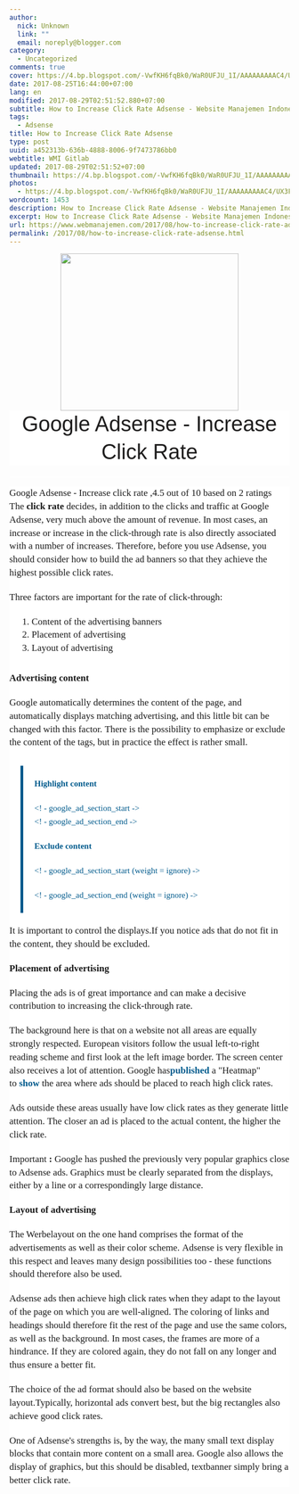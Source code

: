 ```yaml
---
author:
  nick: Unknown
  link: ""
  email: noreply@blogger.com
category:
  - Uncategorized
comments: true
cover: https://4.bp.blogspot.com/-VwfKH6fqBk0/WaR0UFJU_1I/AAAAAAAAAC4/UX3FZFBayIcxGx5tHIiHEYiiFB0YR93YQCLcBGAs/s320/adsense-ctr-device-1348751497.png
date: 2017-08-25T16:44:00+07:00
lang: en
modified: 2017-08-29T02:51:52.880+07:00
subtitle: How to Increase Click Rate Adsense - Website Manajemen Indonesia
tags:
  - Adsense
title: How to Increase Click Rate Adsense
type: post
uuid: a452313b-636b-4888-8006-9f7473786bb0
webtitle: WMI Gitlab
updated: 2017-08-29T02:51:52+07:00
thumbnail: https://4.bp.blogspot.com/-VwfKH6fqBk0/WaR0UFJU_1I/AAAAAAAAAC4/UX3FZFBayIcxGx5tHIiHEYiiFB0YR93YQCLcBGAs/s320/adsense-ctr-device-1348751497.png
photos:
  - https://4.bp.blogspot.com/-VwfKH6fqBk0/WaR0UFJU_1I/AAAAAAAAAC4/UX3FZFBayIcxGx5tHIiHEYiiFB0YR93YQCLcBGAs/s320/adsense-ctr-device-1348751497.png
wordcount: 1453
description: How to Increase Click Rate Adsense - Website Manajemen Indonesia
excerpt: How to Increase Click Rate Adsense - Website Manajemen Indonesia
url: https://www.webmanajemen.com/2017/08/how-to-increase-click-rate-adsense.html
permalink: /2017/08/how-to-increase-click-rate-adsense.html
---
```


<div class="separator" style="clear: both; text-align: center;"><a href="https://4.bp.blogspot.com/-VwfKH6fqBk0/WaR0UFJU_1I/AAAAAAAAAC4/UX3FZFBayIcxGx5tHIiHEYiiFB0YR93YQCLcBGAs/s1600/adsense-ctr-device-1348751497.png" imageanchor="1" style="margin-left: 1em; margin-right: 1em;" rel="noopener noreferer nofollow"><img border="0" src="https://4.bp.blogspot.com/-VwfKH6fqBk0/WaR0UFJU_1I/AAAAAAAAAC4/UX3FZFBayIcxGx5tHIiHEYiiFB0YR93YQCLcBGAs/s320/adsense-ctr-device-1348751497.png" width="320" height="282" data-original-width="253" data-original-height="223"></a></div><header class="entry-header clearfix" style="background-color: white; border: 0px; font-family: 'PT Serif', Georgia, Times, 'Times New Roman', serif; font-size: 16px; line-height: 25.600000381469727px; margin: 0px; padding: 0px; vertical-align: baseline;"><h1 class="entry-title" style="-webkit-transition: all 0.5s; border: 0px; color: #1f1e1e; font-family: Oswald, Helvetica, Arial, sans-serif; font-size: 2.375rem; font-style: inherit; font-variant: inherit; font-weight: 400; line-height: 1.3; margin: 0px 0px 20px; padding: 0px; text-transform: capitalize; transition: all 0.5s; vertical-align: baseline;"><span class="notranslate" style="border: 0px; font-family: inherit; font-size: inherit; font-style: inherit; font-variant: inherit; font-weight: inherit; line-height: inherit; margin: 0px; padding: 0px; vertical-align: baseline;">Google Adsense - Increase Click Rate</span></h1></header><hr style="background-color: white; font-family: 'PT Serif', Georgia, Times, 'Times New Roman', serif; font-size: 16px; line-height: 25.600000381469727px;"><div class="entry-content clearfix" style="background-color: white; border: 0px; font-family: 'PT Serif', Georgia, Times, 'Times New Roman', serif; font-size: 1.063rem; line-height: 1.4; margin: 0px; padding: 0px; vertical-align: baseline;"><span class="notranslate" style="border: 0px; font-family: inherit; font-size: inherit; font-style: inherit; font-variant: inherit; font-weight: inherit; line-height: inherit; margin: 0px; padding: 0px; vertical-align: baseline;"><span class="hreview-aggregate" style="border: 0px; font-family: inherit; font-size: inherit; font-style: inherit; font-variant: inherit; font-weight: inherit; line-height: inherit; margin: 0px; padding: 0px; vertical-align: baseline;"><span class="item" style="border: 0px; font-family: inherit; font-size: inherit; font-style: inherit; font-variant: inherit; font-weight: inherit; line-height: inherit; margin: 0px; padding: 0px; vertical-align: baseline;"><span class="fn" style="border: 0px; font-family: inherit; font-size: inherit; font-style: inherit; font-variant: inherit; font-weight: inherit; line-height: inherit; margin: 0px; padding: 0px; vertical-align: baseline;">Google Adsense - Increase click rate</span></span>&nbsp;,<span class="rating" style="border: 0px; font-family: inherit; font-size: inherit; font-style: inherit; font-variant: inherit; font-weight: inherit; line-height: inherit; margin: 0px; padding: 0px; vertical-align: baseline;"><span class="average" style="border: 0px; font-family: inherit; font-size: inherit; font-style: inherit; font-variant: inherit; font-weight: inherit; line-height: inherit; margin: 0px; padding: 0px; vertical-align: baseline;">4.5</span>&nbsp;out of&nbsp;<span class="best" style="border: 0px; font-family: inherit; font-size: inherit; font-style: inherit; font-variant: inherit; font-weight: inherit; line-height: inherit; margin: 0px; padding: 0px; vertical-align: baseline;">10</span>&nbsp;based on&nbsp;<span class="votes" style="border: 0px; font-family: inherit; font-size: inherit; font-style: inherit; font-variant: inherit; font-weight: inherit; line-height: inherit; margin: 0px; padding: 0px; vertical-align: baseline;">2</span>&nbsp;ratings</span></span></span><span class="hreview-aggregate" style="border: 0px; font-family: inherit; font-size: inherit; font-style: inherit; font-variant: inherit; font-weight: inherit; line-height: inherit; margin: 0px; padding: 0px; vertical-align: baseline;"><span class="rating" style="border: 0px; font-family: inherit; font-size: inherit; font-style: inherit; font-variant: inherit; font-weight: inherit; line-height: inherit; margin: 0px; padding: 0px; vertical-align: baseline;"><span class="summary" style="border: 0px; font-family: inherit; font-size: inherit; font-style: inherit; font-variant: inherit; font-weight: inherit; line-height: inherit; margin: 0px; padding: 0px; vertical-align: baseline;"></span></span></span><div style="border: 0px; font-family: inherit; font-size: inherit; font-style: inherit; font-variant: inherit; font-weight: inherit; line-height: inherit; margin-bottom: 1.25rem; padding: 0px; vertical-align: baseline;"><span class="notranslate" style="border: 0px; font-family: inherit; font-size: inherit; font-style: inherit; font-variant: inherit; font-weight: inherit; line-height: inherit; margin: 0px; padding: 0px; vertical-align: baseline;">The&nbsp;<span style="border: 0px; font-family: inherit; font-size: inherit; font-style: inherit; font-variant: inherit; font-weight: 900; line-height: inherit; margin: 0px; padding: 0px; vertical-align: baseline;">click rate</span>&nbsp;decides, in addition to the clicks and traffic at Google Adsense, very much above the amount of revenue.</span>&nbsp;<span class="notranslate" style="border: 0px; font-family: inherit; font-size: inherit; font-style: inherit; font-variant: inherit; font-weight: inherit; line-height: inherit; margin: 0px; padding: 0px; vertical-align: baseline;">In most cases, an increase or increase in the click-through rate is also directly associated with a number of increases.</span>&nbsp;<span class="notranslate" style="border: 0px; font-family: inherit; font-size: inherit; font-style: inherit; font-variant: inherit; font-weight: inherit; line-height: inherit; margin: 0px; padding: 0px; vertical-align: baseline;">Therefore, before you use Adsense, you should consider how to build the ad banners so that they achieve the highest possible click rates.</span></div><div style="border: 0px; font-family: inherit; font-size: inherit; font-style: inherit; font-variant: inherit; font-weight: inherit; line-height: inherit; margin-bottom: 1.25rem; padding: 0px; vertical-align: baseline;"><span class="notranslate" style="border: 0px; font-family: inherit; font-size: inherit; font-style: inherit; font-variant: inherit; font-weight: inherit; line-height: inherit; margin: 0px; padding: 0px; vertical-align: baseline;">Three factors are important for the rate of click-through:</span></div><ol style="border: 0px; font-family: inherit; font-size: inherit; font-style: inherit; font-variant: inherit; font-weight: inherit; line-height: inherit; list-style-image: initial; list-style-position: initial; margin: 0px 0px 1.875rem 2.5rem; padding: 0px; vertical-align: baseline;"><li style="border: 0px; font-family: inherit; font-size: inherit; font-style: inherit; font-variant: inherit; font-weight: inherit; line-height: inherit; margin: 0px; padding: 0px; vertical-align: baseline;"><span class="notranslate" style="border: 0px; font-family: inherit; font-size: inherit; font-style: inherit; font-variant: inherit; font-weight: inherit; line-height: inherit; margin: 0px; padding: 0px; vertical-align: baseline;">Content of the advertising banners</span></li><li style="border: 0px; font-family: inherit; font-size: inherit; font-style: inherit; font-variant: inherit; font-weight: inherit; line-height: inherit; margin: 0px; padding: 0px; vertical-align: baseline;"><span class="notranslate" style="border: 0px; font-family: inherit; font-size: inherit; font-style: inherit; font-variant: inherit; font-weight: inherit; line-height: inherit; margin: 0px; padding: 0px; vertical-align: baseline;">Placement of advertising</span></li><li style="border: 0px; font-family: inherit; font-size: inherit; font-style: inherit; font-variant: inherit; font-weight: inherit; line-height: inherit; margin: 0px; padding: 0px; vertical-align: baseline;"><span class="notranslate" style="border: 0px; font-family: inherit; font-size: inherit; font-style: inherit; font-variant: inherit; font-weight: inherit; line-height: inherit; margin: 0px; padding: 0px; vertical-align: baseline;">Layout of advertising</span></li></ol><div style="border: 0px; font-family: inherit; font-size: inherit; font-style: inherit; font-variant: inherit; font-weight: inherit; line-height: inherit; margin-bottom: 1.25rem; padding: 0px; vertical-align: baseline;"><span class="notranslate" style="border: 0px; font-family: inherit; font-size: inherit; font-style: inherit; font-variant: inherit; font-weight: inherit; line-height: inherit; margin: 0px; padding: 0px; vertical-align: baseline;"><span style="border: 0px; font-family: inherit; font-size: inherit; font-style: inherit; font-variant: inherit; font-weight: 900; line-height: inherit; margin: 0px; padding: 0px; vertical-align: baseline;">Advertising content</span></span></div><div style="border: 0px; font-family: inherit; font-size: inherit; font-style: inherit; font-variant: inherit; font-weight: inherit; line-height: inherit; margin-bottom: 1.25rem; padding: 0px; vertical-align: baseline;"><span class="notranslate" style="border: 0px; font-family: inherit; font-size: inherit; font-style: inherit; font-variant: inherit; font-weight: inherit; line-height: inherit; margin: 0px; padding: 0px; vertical-align: baseline;">Google automatically determines the content of the page, and automatically displays matching advertising, and this little bit can be changed with this factor.</span>&nbsp;<span class="notranslate" style="border: 0px; font-family: inherit; font-size: inherit; font-style: inherit; font-variant: inherit; font-weight: inherit; line-height: inherit; margin: 0px; padding: 0px; vertical-align: baseline;">There is the possibility to emphasize or exclude the content of the tags, but in practice the effect is rather small.</span></div><blockquote style="border-left-color: rgb(0, 90, 140); border-left-style: solid; border-width: 0px 0px 0px 5px; color: #005a8c; display: inline-block; font-family: inherit; font-size: 0.9375rem; font-style: inherit; font-variant: inherit; font-weight: inherit; line-height: 1.6; margin: 10px 20px 1.25rem; padding: 1.25rem 1.25rem 0px; quotes: none; vertical-align: baseline;"><div style="border: 0px; font-family: inherit; font-size: inherit; font-style: inherit; font-variant: inherit; font-weight: inherit; line-height: inherit; margin-bottom: 1.25rem; padding: 0px; vertical-align: baseline;"><span class="notranslate" style="border: 0px; font-family: inherit; font-size: inherit; font-style: inherit; font-variant: inherit; font-weight: inherit; line-height: inherit; margin: 0px; padding: 0px; vertical-align: baseline;"><span style="border: 0px; font-family: inherit; font-size: inherit; font-style: inherit; font-variant: inherit; font-weight: 900; line-height: inherit; margin: 0px; padding: 0px; vertical-align: baseline;">Highlight content</span></span></div><div style="border: 0px; font-family: inherit; font-size: inherit; font-style: inherit; font-variant: inherit; font-weight: inherit; line-height: inherit; margin-bottom: 1.25rem; padding: 0px; vertical-align: baseline;"><span class="notranslate" style="border: 0px; font-family: inherit; font-size: inherit; font-style: inherit; font-variant: inherit; font-weight: inherit; line-height: inherit; margin: 0px; padding: 0px; vertical-align: baseline;">&lt;! - google_ad_section_start -&gt;</span><br><span class="notranslate" style="border: 0px; font-family: inherit; font-size: inherit; font-style: inherit; font-variant: inherit; font-weight: inherit; line-height: inherit; margin: 0px; padding: 0px; vertical-align: baseline;">&lt;! - google_ad_section_end -&gt;</span></div><div style="border: 0px; font-family: inherit; font-size: inherit; font-style: inherit; font-variant: inherit; font-weight: inherit; line-height: inherit; margin-bottom: 1.25rem; padding: 0px; vertical-align: baseline;"><span class="notranslate" style="border: 0px; font-family: inherit; font-size: inherit; font-style: inherit; font-variant: inherit; font-weight: inherit; line-height: inherit; margin: 0px; padding: 0px; vertical-align: baseline;"><span style="border: 0px; font-family: inherit; font-size: inherit; font-style: inherit; font-variant: inherit; font-weight: 900; line-height: inherit; margin: 0px; padding: 0px; vertical-align: baseline;">Exclude content</span></span></div><div style="border: 0px; font-family: inherit; font-size: inherit; font-style: inherit; font-variant: inherit; font-weight: inherit; line-height: inherit; margin-bottom: 1.25rem; padding: 0px; vertical-align: baseline;"><span class="notranslate" style="border: 0px; font-family: inherit; font-size: inherit; font-style: inherit; font-variant: inherit; font-weight: inherit; line-height: inherit; margin: 0px; padding: 0px; vertical-align: baseline;">&lt;! - google_ad_section_start (weight = ignore) -&gt;</span></div><div style="border: 0px; font-family: inherit; font-size: inherit; font-style: inherit; font-variant: inherit; font-weight: inherit; line-height: inherit; margin-bottom: 1.25rem; padding: 0px; vertical-align: baseline;"><span class="notranslate" style="border: 0px; font-family: inherit; font-size: inherit; font-style: inherit; font-variant: inherit; font-weight: inherit; line-height: inherit; margin: 0px; padding: 0px; vertical-align: baseline;">&lt;! - google_ad_section_end (weight = ignore) -&gt;</span></div></blockquote><div style="border: 0px; font-family: inherit; font-size: inherit; font-style: inherit; font-variant: inherit; font-weight: inherit; line-height: inherit; margin-bottom: 1.25rem; padding: 0px; vertical-align: baseline;"><span class="notranslate" style="border: 0px; font-family: inherit; font-size: inherit; font-style: inherit; font-variant: inherit; font-weight: inherit; line-height: inherit; margin: 0px; padding: 0px; vertical-align: baseline;">It is important to control the displays.</span><span class="notranslate" style="border: 0px; font-family: inherit; font-size: inherit; font-style: inherit; font-variant: inherit; font-weight: inherit; line-height: inherit; margin: 0px; padding: 0px; vertical-align: baseline;">If you notice ads that do not fit in the content, they should be excluded.</span></div><div style="border: 0px; font-family: inherit; font-size: inherit; font-style: inherit; font-variant: inherit; font-weight: inherit; line-height: inherit; margin-bottom: 1.25rem; padding: 0px; vertical-align: baseline;"><span class="notranslate" style="border: 0px; font-family: inherit; font-size: inherit; font-style: inherit; font-variant: inherit; font-weight: inherit; line-height: inherit; margin: 0px; padding: 0px; vertical-align: baseline;"><span style="border: 0px; font-family: inherit; font-size: inherit; font-style: inherit; font-variant: inherit; font-weight: 900; line-height: inherit; margin: 0px; padding: 0px; vertical-align: baseline;">Placement of advertising</span></span></div><div style="border: 0px; font-family: inherit; font-size: inherit; font-style: inherit; font-variant: inherit; font-weight: inherit; line-height: inherit; margin-bottom: 1.25rem; padding: 0px; vertical-align: baseline;"><span class="notranslate" style="border: 0px; font-family: inherit; font-size: inherit; font-style: inherit; font-variant: inherit; font-weight: inherit; line-height: inherit; margin: 0px; padding: 0px; vertical-align: baseline;">Placing the ads is of great importance and can make a decisive contribution to increasing the click-through rate.</span></div><div style="border: 0px; font-family: inherit; font-size: inherit; font-style: inherit; font-variant: inherit; font-weight: inherit; line-height: inherit; margin-bottom: 1.25rem; padding: 0px; vertical-align: baseline;"><span class="notranslate" style="border: 0px; font-family: inherit; font-size: inherit; font-style: inherit; font-variant: inherit; font-weight: inherit; line-height: inherit; margin: 0px; padding: 0px; vertical-align: baseline;">The background here is that on a website not all areas are equally strongly respected.</span>&nbsp;<span class="notranslate" style="border: 0px; font-family: inherit; font-size: inherit; font-style: inherit; font-variant: inherit; font-weight: inherit; line-height: inherit; margin: 0px; padding: 0px; vertical-align: baseline;">European visitors follow the usual left-to-right reading scheme and first look at the left image border.</span>&nbsp;<span class="notranslate" style="border: 0px; font-family: inherit; font-size: inherit; font-style: inherit; font-variant: inherit; font-weight: inherit; line-height: inherit; margin: 0px; padding: 0px; vertical-align: baseline;">The screen center also receives a lot of attention.</span>&nbsp;<span class="notranslate" style="border: 0px; font-family: inherit; font-size: inherit; font-style: inherit; font-variant: inherit; font-weight: inherit; line-height: inherit; margin: 0px; padding: 0px; vertical-align: baseline;">Google has<a href="https://translate.googleusercontent.com/translate_c?depth=1&amp;hl=en&amp;nv=1&amp;rurl=translate.google.com&amp;sl=de&amp;sp=nmt4&amp;tl=en&amp;u=https://www.google.com/adsense/support/bin/answer.py%3Fanswer%3D17954%26topic%3D8970&amp;usg=ALkJrhgGetQhv9u1wQhXRm-2OfrYqERCGg" style="border: 0px; color: #005a8c; font-family: inherit; font-size: inherit; font-style: inherit; font-variant: inherit; font-weight: 600; line-height: inherit; margin: 0px; padding: 0px; text-decoration: none; vertical-align: baseline;" target="_blank" rel="noopener noreferer nofollow">published</a>&nbsp;a "Heatmap" to&nbsp;<a href="https://translate.googleusercontent.com/translate_c?depth=1&amp;hl=en&amp;nv=1&amp;rurl=translate.google.com&amp;sl=de&amp;sp=nmt4&amp;tl=en&amp;u=https://www.google.com/adsense/support/bin/answer.py%3Fanswer%3D17954%26topic%3D8970&amp;usg=ALkJrhgGetQhv9u1wQhXRm-2OfrYqERCGg" style="border: 0px; color: #005a8c; font-family: inherit; font-size: inherit; font-style: inherit; font-variant: inherit; font-weight: 600; line-height: inherit; margin: 0px; padding: 0px; text-decoration: none; vertical-align: baseline;" target="_blank" rel="noopener noreferer nofollow">show</a>&nbsp;the area where ads should be placed to reach high click rates.</span></div><div style="border: 0px; font-family: inherit; font-size: inherit; font-style: inherit; font-variant: inherit; font-weight: inherit; line-height: inherit; margin-bottom: 1.25rem; padding: 0px; vertical-align: baseline;"><span class="notranslate" style="border: 0px; font-family: inherit; font-size: inherit; font-style: inherit; font-variant: inherit; font-weight: inherit; line-height: inherit; margin: 0px; padding: 0px; vertical-align: baseline;">Ads outside these areas usually have low click rates as they generate little attention.</span>&nbsp;<span class="notranslate" style="border: 0px; font-family: inherit; font-size: inherit; font-style: inherit; font-variant: inherit; font-weight: inherit; line-height: inherit; margin: 0px; padding: 0px; vertical-align: baseline;">The closer an ad is placed to the actual content, the higher the click rate.</span></div><div style="border: 0px; font-family: inherit; font-size: inherit; font-style: inherit; font-variant: inherit; font-weight: inherit; line-height: inherit; margin-bottom: 1.25rem; padding: 0px; vertical-align: baseline;"><span class="notranslate" style="border: 0px; font-family: inherit; font-size: inherit; font-style: inherit; font-variant: inherit; font-weight: inherit; line-height: inherit; margin: 0px; padding: 0px; vertical-align: baseline;">Important&nbsp;<span style="border: 0px; font-family: inherit; font-size: inherit; font-style: inherit; font-variant: inherit; font-weight: 900; line-height: inherit; margin: 0px; padding: 0px; vertical-align: baseline;">:</span>&nbsp;Google has pushed the previously very popular graphics close to Adsense ads.</span>&nbsp;<span class="notranslate" style="border: 0px; font-family: inherit; font-size: inherit; font-style: inherit; font-variant: inherit; font-weight: inherit; line-height: inherit; margin: 0px; padding: 0px; vertical-align: baseline;">Graphics must be clearly separated from the displays, either by a line or a correspondingly large distance.</span></div><div style="border: 0px; font-family: inherit; font-size: inherit; font-style: inherit; font-variant: inherit; font-weight: inherit; line-height: inherit; margin-bottom: 1.25rem; padding: 0px; vertical-align: baseline;"><span class="notranslate" style="border: 0px; font-family: inherit; font-size: inherit; font-style: inherit; font-variant: inherit; font-weight: inherit; line-height: inherit; margin: 0px; padding: 0px; vertical-align: baseline;"><span style="border: 0px; font-family: inherit; font-size: inherit; font-style: inherit; font-variant: inherit; font-weight: 900; line-height: inherit; margin: 0px; padding: 0px; vertical-align: baseline;">Layout of advertising</span></span></div><div style="border: 0px; font-family: inherit; font-size: inherit; font-style: inherit; font-variant: inherit; font-weight: inherit; line-height: inherit; margin-bottom: 1.25rem; padding: 0px; vertical-align: baseline;"><span class="notranslate" style="border: 0px; font-family: inherit; font-size: inherit; font-style: inherit; font-variant: inherit; font-weight: inherit; line-height: inherit; margin: 0px; padding: 0px; vertical-align: baseline;">The Werbelayout on the one hand comprises the format of the advertisements as well as their color scheme.</span>&nbsp;<span class="notranslate" style="border: 0px; font-family: inherit; font-size: inherit; font-style: inherit; font-variant: inherit; font-weight: inherit; line-height: inherit; margin: 0px; padding: 0px; vertical-align: baseline;">Adsense is very flexible in this respect and leaves many design possibilities too - these functions should therefore also be used.</span></div><div style="border: 0px; font-family: inherit; font-size: inherit; font-style: inherit; font-variant: inherit; font-weight: inherit; line-height: inherit; margin-bottom: 1.25rem; padding: 0px; vertical-align: baseline;"><span class="notranslate" style="border: 0px; font-family: inherit; font-size: inherit; font-style: inherit; font-variant: inherit; font-weight: inherit; line-height: inherit; margin: 0px; padding: 0px; vertical-align: baseline;">Adsense ads then achieve high click rates when they adapt to the layout of the page on which you are well-aligned.</span>&nbsp;<span class="notranslate" style="border: 0px; font-family: inherit; font-size: inherit; font-style: inherit; font-variant: inherit; font-weight: inherit; line-height: inherit; margin: 0px; padding: 0px; vertical-align: baseline;">The coloring of links and headings should therefore fit the rest of the page and use the same colors, as well as the background.</span>&nbsp;<span class="notranslate" style="border: 0px; font-family: inherit; font-size: inherit; font-style: inherit; font-variant: inherit; font-weight: inherit; line-height: inherit; margin: 0px; padding: 0px; vertical-align: baseline;">In most cases, the frames are more of a hindrance. If they are colored again, they do not fall on any longer and thus ensure a better fit.</span></div><div style="border: 0px; font-family: inherit; font-size: inherit; font-style: inherit; font-variant: inherit; font-weight: inherit; line-height: inherit; margin-bottom: 1.25rem; padding: 0px; vertical-align: baseline;"><span class="notranslate" style="border: 0px; font-family: inherit; font-size: inherit; font-style: inherit; font-variant: inherit; font-weight: inherit; line-height: inherit; margin: 0px; padding: 0px; vertical-align: baseline;">The choice of the ad format should also be based on the website layout.</span><span class="notranslate" style="border: 0px; font-family: inherit; font-size: inherit; font-style: inherit; font-variant: inherit; font-weight: inherit; line-height: inherit; margin: 0px; padding: 0px; vertical-align: baseline;">Typically, horizontal ads convert best, but the big rectangles also achieve good click rates.</span></div><div style="border: 0px; font-family: inherit; font-size: inherit; font-style: inherit; font-variant: inherit; font-weight: inherit; line-height: inherit; margin-bottom: 1.25rem; padding: 0px; vertical-align: baseline;"><span class="notranslate" style="border: 0px; font-family: inherit; font-size: inherit; font-style: inherit; font-variant: inherit; font-weight: inherit; line-height: inherit; margin: 0px; padding: 0px; vertical-align: baseline;">One of Adsense's strengths is, by the way, the many small text display blocks that contain more content on a small area.</span>&nbsp;<span class="notranslate" style="border: 0px; font-family: inherit; font-size: inherit; font-style: inherit; font-variant: inherit; font-weight: inherit; line-height: inherit; margin: 0px; padding: 0px; vertical-align: baseline;">Google also allows the display of graphics, but this should be disabled, textbanner simply bring a better click rate.</span></div></div>